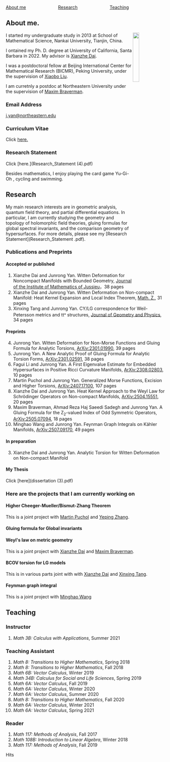 [About me](#R1)&emsp;&emsp;&emsp;&emsp;&emsp;&emsp;&emsp; [Research](#R2)&emsp;&emsp;&emsp;&emsp;&emsp;&emsp;&emsp;
[Teaching](#R3)&emsp;&emsp;&emsp;&emsp; &emsp;&emsp;&emsp;
<div><a name="R1"></a>
</div>

## About me.
<img align="right" src="微信图片_20231010235505.jpg" width="20%"/>

I started my undergraduate study in 2013 at School of Mathematical Science, Nankai University, Tianjin, China.

I ontained my Ph. D. degree at University of California, Santa Barbara in 2022. My advisor is [Xianzhe Dai](http://web.math.ucsb.edu/~dai/).

 I was a postdoctoral fellow at Beijing International Center for Mathematical Research (BICMR), Peking University, under the supervision of [Xiaobo Liu](https://bicmr.pku.edu.cn/~xbliu/).

  I am curretnly a postdoc at Northeastern University under the supervision of [Maxim Braverman](https://cos.northeastern.edu/people/maxim-braverman/).



### Email Address 
[j.yan@northeastern.edu](j.yan@northeastern.edu) 
### Curriculum Vitae
Click [here.](CV(updated).pdf)
### Research Statement
Click [here.](Research_Statement (4).pdf)

Besides mathematics, I enjoy playing the card game Yu-Gi-Oh , cycling and swimming.
<div><a name="R2"></a>
</div>

## Research

My main research interests are in geometric analysis, quantum field theory, and partial differential equations. In particular, I am currently studying the geometry and topology of holomorphic field theories, gluing formulas for global spectral invariants, and the comparison geometry of hypersurfaces. For more details, please see my [Research Statement](Research_Statement .pdf).

### Publications and Preprints
#### Accepted or published
1. Xianzhe Dai and Junrong Yan. Witten Deformation for Noncompact Manifolds with Bounded Geometry, [Journal of the Institute of Mathematics of Jussieu](https://doi.org/10.1017/S1474748021000232)，38 pages
2. Xianzhe Dai and Junrong Yan. Witten Deformation on Non-compact Manifold: Heat Kernel Expansion and Local Index Theorem, [Math. Z.](https://link.springer.com/article/10.1007/s00209-022-03150-0), 31 pages
3. Xinxing Tang and Junrong Yan. CY/LG correspondence for Weil-Petersson metrics and tt<sup>⁎</sup> structures, [Journal of Geometry and Physics](https://www.sciencedirect.com/science/article/pii/S0393044025001299), 34 pages

#### Preprints


4. Junrong Yan. Witten Deformation for Non-Morse Functions and Gluing Formula for Analytic Torsions, [ArXiv:2301.01990](https://arxiv.org/abs/2301.01990), 39 pages
5. Junrong Yan. A New Analytic Proof of Gluing Formula for Analytic Torsion Forms, [ArXiv:2301.02591](https://arxiv.org/abs/2301.02591), 38 pages
6. Fagui Li and Junrong Yan. A First Eigenvalue Estimate for Embedded Hypersurfaces in Positive Ricci Curvature
Manifolds, [ArXiv:2308.02803](https://arxiv.org/abs/2308.02803), 10 pages
7. Martin Puchol and Junrong Yan. Generalized Morse Functions, Excision and Higher Torsions, [ArXiv:2407.17100](https://arxiv.org/abs/2407.17100), 107 pages
8. Xianzhe Dai and Junrong Yan. Heat Kernel Approach to the Weyl Law for Schrödinger Operators on Non-compact Manifolds, [ArXiv:2504.15551](https://arxiv.org/abs/2504.15551), 20 pages
9. Maxim Braverman, Ahmad Reza Haj Saeedi Sadegh and Junrong Yan. A Gluing Formula for the Z<sub>2</sub>-valued Index of Odd Symmetric Operators, [ArXiv:2505.07094](https://arxiv.org/abs/2505.07094), 18 pages
10. Minghao Wang and Junrong Yan. Feynman Graph Integrals on Kähler Manifolds, [ArXiv:2507.09170](https://arxiv.org/abs/2507.09170), 49 pages

#### In preparation
3. Xianzhe Dai and Junrong Yan. Analytic Torsion for Witten Deformation on Non-compact Manifold



#### My Thesis
Click [here](dissertation (3).pdf)


### Here are the projects that I am currently working on
#### Higher Cheeger-Mueller/Bismut-Zhang Theorem
This is a joint project with [Martin Puchol](https://puchol.perso.math.cnrs.fr/index_ENG.html) and [Yeping Zhang](https://sites.google.com/view/yepingzhang).
#### Gluing formula for Global invariants
#### Weyl's law on metric geometry
This is a joint project with [Xianzhe Dai](http://web.math.ucsb.edu/~dai/) and [Maxim Braverman](https://cos.northeastern.edu/people/maxim-braverman/).
#### BCOV torsion for LG models
This is in various parts joint with with [Xianzhe Dai](http://web.math.ucsb.edu/~dai/) and [Xinxing Tang](http://ymsc.tsinghua.edu.cn/en/content/show/146-253.html).
#### Feynman graph integral
This is a joint project with [Minghao Wang](https://www.bu.edu/math/profile/minghao-wang/)



 


<div><a name="R3"></a>
 </div>
 
## Teaching

### Instructor
1. _Math 3B: Calculus with Applications_, Summer 2021

### Teaching Assistant
1. _Math 8: Transitions to Higher Mathematics_, Spring 2018
2. _Math 8: Transitions to Higher Mathematics_, Fall 2018
3. _Math 6B: Vector Calculus_, Winter 2019
4. _Math 34B: Calculus for Social and Life Sciences_, Spring 2019
5. _Math 6A: Vector Calculus_, Fall 2019
6. _Math 6A: Vector Calculus_, Winter 2020
7. _Math 6A: Vector Calculus_, Summer 2020
8. _Math 8: Transitions to Higher Mathematics_,  Fall 2020
9. _Math 6A: Vector Calculus_, Winter 2021
10. _Math 6A: Vector Calculus_, Spring 2021

### Reader
1. _Math 117: Methods of Analysis_, Fall 2017
2. _Math 108B: Introduction to Linear Algebra_, Winter 2018
3. _Math 117: Methods of Analysis_, Fall 2019

<div><a name="R4"></a>
 </div>
 




<script async src="//busuanzi.ibruce.info/busuanzi/2.3/busuanzi.pure.mini.js"></script>
<span id="busuanzi_container_site_pv">Hits <span id="busuanzi_value_site_pv"></span> </span>
